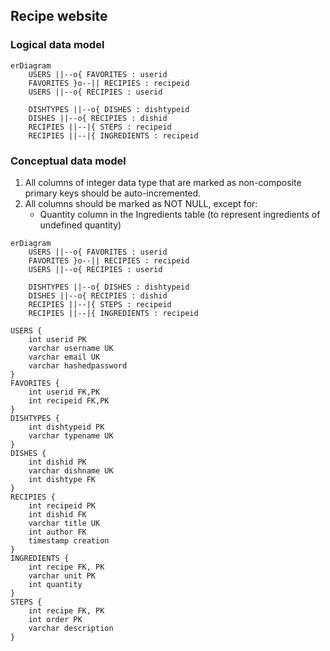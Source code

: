 ## Recipe website

### Logical data model

```mermaid
erDiagram
    USERS ||--o{ FAVORITES : userid
    FAVORITES }o--|| RECIPIES : recipeid
    USERS ||--o{ RECIPIES : userid

    DISHTYPES ||--o{ DISHES : dishtypeid
    DISHES ||--o{ RECIPIES : dishid
    RECIPIES ||--|{ STEPS : recipeid
    RECIPIES ||--|{ INGREDIENTS : recipeid
```
### Conceptual data model

1. All columns of integer data type that are marked as non-composite primary keys should be auto-incremented.
2. All columns should be marked as NOT NULL, except for:
    - Quantity column in the Ingredients table (to represent ingredients of undefined quantity)

```mermaid
erDiagram
    USERS ||--o{ FAVORITES : userid
    FAVORITES }o--|| RECIPIES : recipeid
    USERS ||--o{ RECIPIES : userid

    DISHTYPES ||--o{ DISHES : dishtypeid
    DISHES ||--o{ RECIPIES : dishid
    RECIPIES ||--|{ STEPS : recipeid
    RECIPIES ||--|{ INGREDIENTS : recipeid

USERS {
    int userid PK
    varchar username UK
    varchar email UK
    varchar hashedpassword
}
FAVORITES {
    int userid FK,PK
    int recipeid FK,PK
}
DISHTYPES {
    int dishtypeid PK
    varchar typename UK
}
DISHES {
    int dishid PK
    varchar dishname UK
    int dishtype FK
}
RECIPIES {
    int recipeid PK
    int dishid FK
    varchar title UK
    int author FK
    timestamp creation
}
INGREDIENTS {
    int recipe FK, PK
    varchar unit PK
    int quantity
}
STEPS {
    int recipe FK, PK
    int order PK
    varchar description
}
```